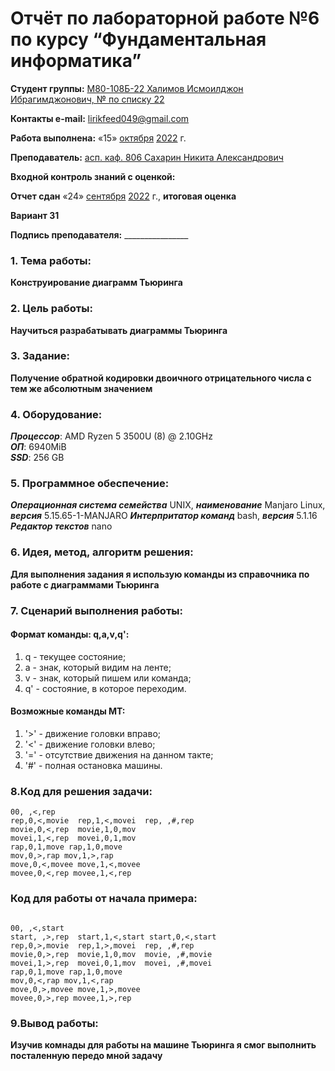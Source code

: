 # Отчёт по лабораторной работе №6 по курсу “Фундаментальная информатика”

<b>Студент группы:</b> <ins>М80-108Б-22 Халимов Исмоилджон Ибрагимджонович, № по списку 22</ins> 

<b>Контакты e-mail:</b> <ins>lirikfeed049@gmail.com</ins>

<b>Работа выполнена:</b> «15» <ins>октября</ins> <ins>2022</ins> г.

<b>Преподаватель:</b> <ins>асп. каф. 806 Сахарин Никита Александрович</ins>

<b>Входной контроль знаний с оценкой:</b> <ins></ins>

<b>Отчет сдан</b> «24» <ins>сентября</ins> <ins>2022</ins> г., <b>итоговая оценка</b> <ins></ins>

<b>Вариант  31 </b>

<b>Подпись преподавателя:</b> ________________


### 1. Тема работы:
__Конструирование диаграмм Тьюринга__

### 2. Цель работы:
__Научиться разрабатывать диаграммы Тьюринга__

### 3. Задание:
__Получение обратной кодировки двоичного отрицательного числа с тем же абсолютным значением__

### 4. Оборудование:
___Процессор___: AMD Ryzen 5 3500U (8) @ 2.10GHz \
___ОП___: 6940MiB \
___SSD___: 256 GB

### 5. Программное обеспечение:
___Операционная система семейства___ UNIX, ___наименование___ Manjaro Linux, ___версия___  5.15.65-1-MANJARO
___Интерпритатор команд___ bash, ___версия___ 5.1.16
___Редактор текстов___ nano

### 6. Идея, метод, алгоритм решения:
__Для выполнения задания я использую команды из справочника по работе с диаграммами Тьюринга__

### 7. Сценарий выполнения работы:
#### Формат команды: q,a,v,q':
1. q - текущее состояние;
2. a - знак, который видим на ленте;
3. v - знак, который пишем или команда;
4. q' - состояние, в которое переходим.
#### Возможные команды МТ:
1. '>' - движение головки вправо;
2. '<' - движение головки влево;
3. '=' - отсутствие движения на данном такте;
4. '#' - полная остановка машины.


### 8.Код для решения задачи:

```
00, ,<,rep
rep,0,<,movie  rep,1,<,movei  rep, ,#,rep  
movie,0,<,rep  movie,1,0,mov
movei,1,<,rep  movei,0,1,mov
rap,0,1,move rap,1,0,move
mov,0,>,rap mov,1,>,rap
move,0,<,movee move,1,<,movee
movee,0,<,rep movee,1,<,rep

```

### Код для работы от начала примера:
```

00, ,<,start
start, ,>,rep  start,1,<,start start,0,<,start 
rep,0,>,movie  rep,1,>,movei  rep, ,#,rep  
movie,0,>,rep  movie,1,0,mov  movie, ,#,movie
movei,1,>,rep  movei,0,1,mov  movei, ,#,movei
rap,0,1,move rap,1,0,move
mov,0,<,rap mov,1,<,rap
move,0,>,movee move,1,>,movee
movee,0,>,rep movee,1,>,rep

```

### 9.Вывод работы:

__Изучив комнады для работы на машине Тьюринга я смог выполнить посталенную передо мной задачу__
